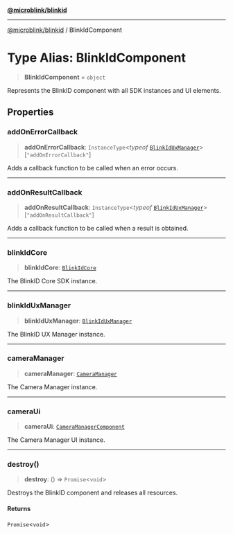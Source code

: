 [**@microblink/blinkid**](../README.md)

***

[@microblink/blinkid](../README.md) / BlinkIdComponent

# Type Alias: BlinkIdComponent

> **BlinkIdComponent** = `object`

Represents the BlinkID component with all SDK instances and UI elements.

## Properties

### addOnErrorCallback

> **addOnErrorCallback**: `InstanceType`\<*typeof* [`BlinkIdUxManager`](../classes/BlinkIdUxManager.md)\>\[`"addOnErrorCallback"`\]

Adds a callback function to be called when an error occurs.

***

### addOnResultCallback

> **addOnResultCallback**: `InstanceType`\<*typeof* [`BlinkIdUxManager`](../classes/BlinkIdUxManager.md)\>\[`"addOnResultCallback"`\]

Adds a callback function to be called when a result is obtained.

***

### blinkIdCore

> **blinkIdCore**: [`BlinkIdCore`](BlinkIdCore.md)

The BlinkID Core SDK instance.

***

### blinkIdUxManager

> **blinkIdUxManager**: [`BlinkIdUxManager`](../classes/BlinkIdUxManager.md)

The BlinkID UX Manager instance.

***

### cameraManager

> **cameraManager**: [`CameraManager`](../classes/CameraManager.md)

The Camera Manager instance.

***

### cameraUi

> **cameraUi**: [`CameraManagerComponent`](CameraManagerComponent.md)

The Camera Manager UI instance.

***

### destroy()

> **destroy**: () => `Promise`\<`void`\>

Destroys the BlinkID component and releases all resources.

#### Returns

`Promise`\<`void`\>
